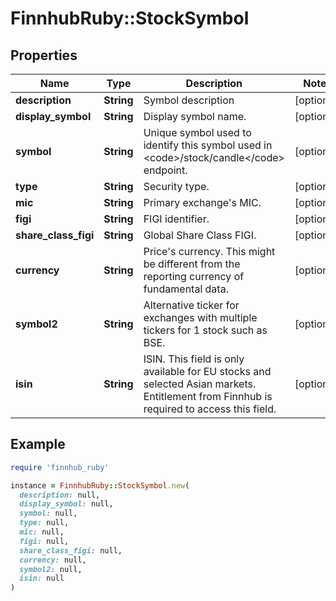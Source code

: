 # FinnhubRuby::StockSymbol

## Properties

| Name | Type | Description | Notes |
| ---- | ---- | ----------- | ----- |
| **description** | **String** | Symbol description | [optional] |
| **display_symbol** | **String** | Display symbol name. | [optional] |
| **symbol** | **String** | Unique symbol used to identify this symbol used in &lt;code&gt;/stock/candle&lt;/code&gt; endpoint. | [optional] |
| **type** | **String** | Security type. | [optional] |
| **mic** | **String** | Primary exchange&#39;s MIC. | [optional] |
| **figi** | **String** | FIGI identifier. | [optional] |
| **share_class_figi** | **String** | Global Share Class FIGI. | [optional] |
| **currency** | **String** | Price&#39;s currency. This might be different from the reporting currency of fundamental data. | [optional] |
| **symbol2** | **String** | Alternative ticker for exchanges with multiple tickers for 1 stock such as BSE. | [optional] |
| **isin** | **String** | ISIN. This field is only available for EU stocks and selected Asian markets. Entitlement from Finnhub is required to access this field. | [optional] |

## Example

```ruby
require 'finnhub_ruby'

instance = FinnhubRuby::StockSymbol.new(
  description: null,
  display_symbol: null,
  symbol: null,
  type: null,
  mic: null,
  figi: null,
  share_class_figi: null,
  currency: null,
  symbol2: null,
  isin: null
)
```

